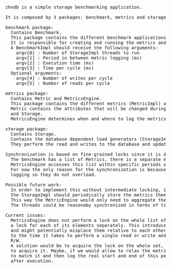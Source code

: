 <pre>
zkndb is a simple storage benchmarking application.

It is composed by 3 packages: benchmark, metrics and storage.

benchmark package: 
  Contains Benchmark.
  This package contains the different benchmark applications (BenchmarkImpl). 
  It is responsible for creating and running the metrics and storage.
  A BenchmarkImpl should receive the following arguments:
    argv[0] : Number of StorageImpl threads to run
    argv[1] : Period in between metric logging (ms)
    argv[2] : Execution time (ms)
    argv[3] : Time per cycle (ms)
  Optional arguments:
    argv[4] : Number of writes per cycle
    argv[5] : Number of reads per cycle
  
metrics package:
  Contains Metric and MetricsEngine.
  This package contains the different metrics (MetricImpl) and metric logging logic (EngineImpl).
  Metric contains the attributes that will be changed during the benchmark and are accessed by the MetricsEngine 
  and Storage.
  MetricsEngine determines when and where to log the metrics.
  
storage package:
  Contains Storage.
  Contains the database dependent load generators (StorageImpl). 
  They perform the read and writes to the database and update the Metrics.
  
Synchronization is based on fine-grained locks since it is done at the Metric level. 
  The benchmark has a list of Metrics, there is a separate metric for each Storage thread. 
  MetricsEngine accesses this list within specific periods of time (argv[1]).
  For now the only reason for the synchronization is because the MetricsEngine resets the metrics after
  logging so they do not overload.

Possible future work:
  In order to implement this without intermediate locking, instead of the MetricsEngine,
  the StorageImpl should periodically store the metrics themselves.
  This way the MetricEngine would only need to aggregate the results in the end of the execution.
  The threads could be reasonaby synchronized in terms of time periods.

Current issues:
  MetricsEngine does not perform a lock on the whole list of metrics. This means that it has to acquire
  a lock for each of its elements separately. This introduces a delay in between the metrics periods
  and might potentially misplace them relative to each others. This delay might correspond
  to the time it takes to perform a single read or write and so it is dependent on the size of the data being
  R/W.
  A solution would be to acquire the lock on the whole set, but this probably means it has to wait longer 
  to acquire it. Maybe, if we would allow to relax the metric period constraint, we could do best-effort
  to match it and then log the real start and end of this periods so we could normalize their outcomes
  after execution.
</pre>